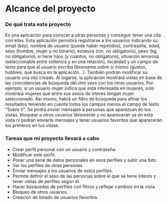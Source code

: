 # Alcance del proyecto

### De qué trata este proyecto
Es una aplicación para conocer a otras personas y conseguir tener una cita con ellas. 
Esta aplicación permitirá registrarse a los usuarios indicando su email (key), nombre de usuario (puede haber repetidos), contraseña, edad, sexo (hombre, mujer y no binario), estatura (cm, no obligatorio), peso (kg, no obligatorio), si tiene hijos (y cuántos, no obligatorio), situación amorosa (seleccionable entre soltero/a y en una relación), localidad y un campo de texto para que el usuario escriba libremente sobre sí mismo (gustos, hobbies, qué busca en la aplicación...). También podrán modificar su usuario una vez creado.
Al logarse, la aplicación mostrará vistas en base de las coincidencias de búsqueda del otro sexo con los otros usuarios. Por ejemplo, si un usuario mujer indica que está interesada en mujeres, solo mostrará mujeres que entre sus sexos de interés tengan mujer seleccionado.
Así mismo, habrá un filtro de búsqueda para afinar los resultados teniendo en cuenta todos los campos menos el campo de texto "Sobre tí".
Se podrá enviar mensajes a personas que aparezcan en tus vistas, bloquear a otros usuarios libremente y no aparecerán ya en esta vista ni podrán enviarte mensajes y tener usuarios favoritos que aparecerán los primeros en tus vistas.

### Tareas que mi proyecto llevará a cabo

- Crear perfil personal con un usuario y contraseña.
- Modificar este perfil.
- Poner una serie de datos personales en esos perfiles y subir una foto.
- Ver los perfiles de otras personas.
- Enviar mensajes a los usuarios de estos perfiles.
- Permite definir el sexo de las personas sobre el que se tiene interés y tener vistas de perfiles según él.
- Hacer búsquedas de perfiles con filtros y reflejar cambios en la vista. 
- Bloqueo de otros usuarios.
- Creación de listado de usuarios favoritos.

